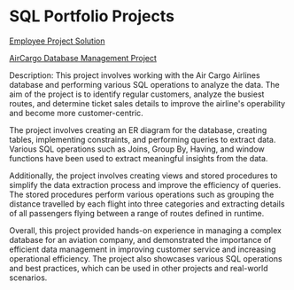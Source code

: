 # SQL Portfolio Projects

[Employee Project Solution](https://github.com/jimit-patel/Portfolio-Projects/blob/main/ScieanceQtech_Employee.sql)


[AirCargo Database Management Project](https://github.com/jimit-patel/Portfolio-Projects/blob/main/AirCargo.sql)

Description: This project involves working with the Air Cargo Airlines database and performing various SQL operations to analyze the data. The aim of the project is to identify regular customers, analyze the busiest routes, and determine ticket sales details to improve the airline's operability and become more customer-centric.

The project involves creating an ER diagram for the database, creating tables, implementing constraints, and performing queries to extract data. Various SQL operations such as Joins, Group By, Having, and window functions have been used to extract meaningful insights from the data.

Additionally, the project involves creating views and stored procedures to simplify the data extraction process and improve the efficiency of queries. The stored procedures perform various operations such as grouping the distance travelled by each flight into three categories and extracting details of all passengers flying between a range of routes defined in runtime.

Overall, this project provided hands-on experience in managing a complex database for an aviation company, and demonstrated the importance of efficient data management in improving customer service and increasing operational efficiency. The project also showcases various SQL operations and best practices, which can be used in other projects and real-world scenarios.
